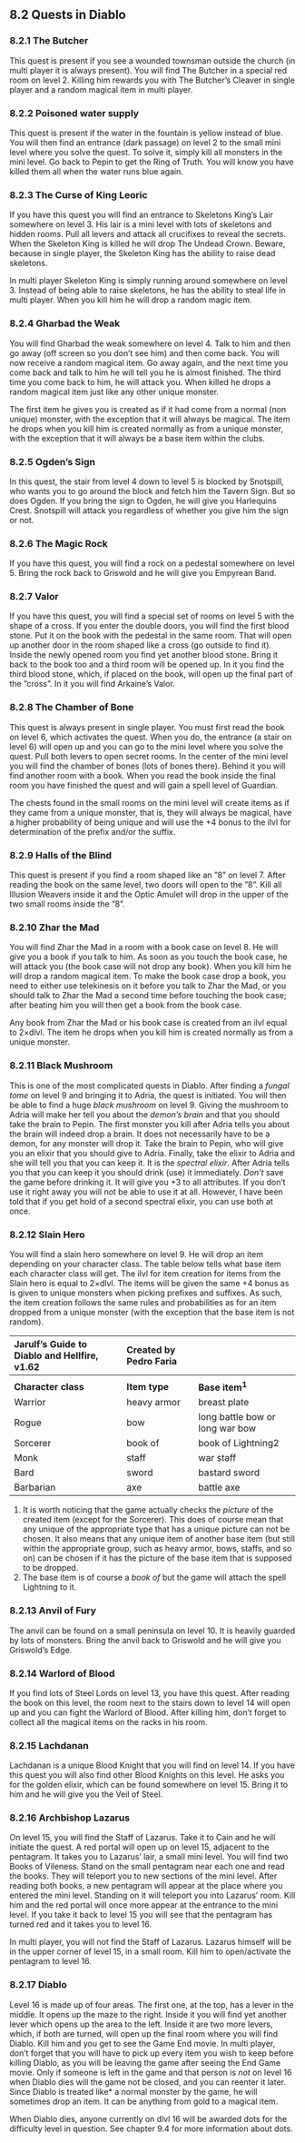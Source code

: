 ## 8.2 Quests in Diablo

### 8.2.1 The Butcher

This quest is present if you see a wounded townsman outside the church (in multi player it is always present). You will find The Butcher in a special red room on level 2. Killing him rewards you with The Butcher’s Cleaver in single player and a random magical item in multi player.


### 8.2.2 Poisoned water supply

This quest is present if the water in the fountain is yellow instead of blue. You will then find an entrance (dark passage) on level 2 to the small mini level where you solve the quest. To solve it, simply kill all monsters in the mini level. Go back to Pepin to get the Ring of Truth. You will know you have killed them all when the water runs blue again.


### 8.2.3 The Curse of King Leoric

If you have this quest you will find an entrance to Skeletons King’s Lair somewhere on level 3. His lair is a mini level with lots of skeletons and hidden rooms. Pull all levers and attack all crucifixes to reveal the secrets. When the Skeleton King is killed he will drop The Undead Crown. Beware, because in single player, the Skeleton King has the ability to raise dead skeletons.

In multi player Skeleton King is simply running around somewhere on level 3. Instead of being able to raise skeletons, he has the ability to steal life in multi player. When you kill him he will drop a random magic item.


### 8.2.4 Gharbad the Weak

You will find Gharbad the weak somewhere on level 4. Talk to him and then go away (off screen so you don’t see him) and then come back. You will now receive a random magical item. Go away again, and the next time you come back and talk to him he will tell you he is almost finished. The third time you come back to him, he will attack you. When killed he drops a random magical item just like any other unique monster.

The first item he gives you is created as if it had come from a normal (non unique) monster, with the exception that it will always be magical. The item he drops when you kill him is created normally as from a unique monster, with the exception that it will always be a base item within the clubs.


### 8.2.5 Ogden’s Sign

In this quest, the stair from level 4 down to level 5 is blocked by Snotspill, who wants you to go around the block and fetch him the Tavern Sign. But so does Ogden. If you bring the sign to Ogden, he will give you Harlequins Crest. Snotspill will attack you regardless of whether you give him the sign or not.


### 8.2.6 The Magic Rock

If you have this quest, you will find a rock on a pedestal somewhere on level 5. Bring the rock back to Griswold and he will give you Empyrean Band.


### 8.2.7 Valor

If you have this quest, you will find a special set of rooms on level 5 with the shape of a cross. If you enter the double doors, you will find the first blood stone. Put it on the book with the pedestal in the same room. That will open up another door in the room shaped like a cross (go outside to find it). Inside the newly opened room you find yet another blood stone. Bring it back to the book too and a third room will be opened up. In it you find the third blood stone, which, if placed on the book, will open up the final part of the ”cross”. In it you will find Arkaine’s Valor.


### 8.2.8 The Chamber of Bone

This quest is always present in single player. You must first read the book on level 6, which activates the quest. When you do, the entrance (a stair on level 6) will open up and you can go to the mini level where you solve the quest. Pull both levers to open secret rooms. In the center of the mini level you will find the chamber of bones (lots of bones there). Behind it you will find another room with a book. When you read the book inside the final room you have finished the quest and will gain a spell level of Guardian.

The chests found in the small rooms on the mini level will create items as if they came from a unique monster, that is, they will always be magical, have a higher probability of being unique and will use the +4 bonus to the ilvl for determination of the prefix and/or the suffix.


### 8.2.9 Halls of the Blind

This quest is present if you find a room shaped like an ”8” on level 7. After reading the book on the same level, two doors will open to the ”8”. Kill all Illusion Weavers inside it and the Optic Amulet will drop in the upper of the two small rooms inside the ”8”.


### 8.2.10 Zhar the Mad

You will find Zhar the Mad in a room with a book case on level 8. He will give you a book if you talk to him. As soon as you touch the book case, he will attack you (the book case will not drop any book). When you kill him he will drop a random magical item. To make the book case drop a book, you need to either use telekinesis on it before you talk to Zhar the Mad, or you should talk to Zhar the Mad a second time before touching the book case; after beating him you will then get a book from the book case.

Any book from Zhar the Mad or his book case is created from an ilvl equal to 2×dlvl. The item he drops when you kill him is created normally as from a unique monster.


### 8.2.11 Black Mushroom

This is one of the most complicated quests in Diablo. After finding a *fungal tome* on level 9 and bringing it to Adria, the quest is initiated. You will then be able to find a huge *black mushroom* on level 9. Giving the mushroom to Adria will make her tell you about the *demon’s brain* and that you should take the brain to Pepin. The first monster you kill after Adria tells you about the brain will indeed drop a brain. It does not necessarily have to be a demon, for any monster will drop it. Take the brain to Pepin, who will give you an elixir that you should give to Adria. Finally, take the elixir to Adria and she will tell you that you can keep it. It is the *spectral elixir*. After Adria tells you that you can keep it you should drink (use) it immediately. *Don’t* save the game before drinking it. It will give you +3 to all attributes. If you don’t use it right away you will not be able to use it at all. However, I have been told that if you get hold of a second spectral elixir, you can use both at once.


### 8.2.12 Slain Hero

You will find a slain hero somewhere on level 9. He will drop an item depending on your character class. The table below tells what base item each character class will get. The ilvl for item creation for items from the Slain hero is equal to 2×dlvl. The items will be given the same +4 bonus as is given to unique monsters when picking prefixes and suffixes. As such, the item creation follows the same rules and probabilities as for an item dropped from a unique monster (with the exception that the base item is not random).

|<a name="page159"></a>**Jarulf’s Guide to Diablo and Hellfire, v1.62**|**Created by Pedro Faria**|||
| :- | :- | :- | :- |
|||||
|**Character class**|**Item type**|<b>Base item<sup>1</sup></b>||
|Warrior|heavy armor|breast plate||
|Rogue|bow|long battle bow or long war bow||
|Sorcerer|book of|book of Lightning2||
|Monk|staff|war staff||
|Bard|sword|bastard sword||
|Barbarian|axe|battle axe||
1. It is worth noticing that the game actually checks the *picture* of the created item (except for the Sorcerer). This does of course mean that any unique of the appropriate type that has a unique picture can not be chosen. It also means that any unique item of another base item (but still within the appropriate group, such as heavy armor, bows, staffs, and so on) can be chosen if it has the picture of the base item that is supposed to be dropped.
1. The base item is of course a *book of* but the game will attach the spell Lightning to it.


### 8.2.13 Anvil of Fury

The anvil can be found on a small peninsula on level 10. It is heavily guarded by lots of monsters. Bring the anvil back to Griswold and he will give you Griswold’s Edge.


### 8.2.14 Warlord of Blood

If you find lots of Steel Lords on level 13, you have this quest. After reading the book on this level, the room next to the stairs down to level 14 will open up and you can fight the Warlord of Blood. After killing him, don’t forget to collect all the magical items on the racks in his room.


### 8.2.15 Lachdanan

Lachdanan is a unique Blood Knight that you will find on level 14. If you have this quest you will also find other Blood Knights on this level. He asks you for the golden elixir, which can be found somewhere on level 15. Bring it to him and he will give you the Veil of Steel.


### 8.2.16 Archbishop Lazarus

On level 15, you will find the Staff of Lazarus. Take it to Cain and he will initiate the quest. A red portal will open up on level 15, adjacent to the pentagram. It takes you to Lazarus’ lair, a small mini level. You will find two Books of Vileness. Stand on the small pentagram near each one and read the books. They will teleport you to new sections of the mini level. After reading both books, a new pentagram will appear at the place where you entered the mini level. Standing on it will teleport you into Lazarus’ room. Kill him and the red portal will once more appear at the entrance to the mini level. If you take it back to level 15 you will see that the pentagram has turned red and it takes you to level 16.

In multi player, you will not find the Staff of Lazarus. Lazarus himself will be in the upper corner of level 15, in a small room. Kill him to open/activate the pentagram to level 16.


### 8.2.17 Diablo

Level 16 is made up of four areas. The first one, at the top, has a lever in the middle. It opens up the maze to the right. Inside it you will find yet another lever which opens up the area to the left. Inside it are two more levers, which, if both are turned, will open up the final room where you will find Diablo. Kill him and you get to see the Game End movie. In multi player, don’t forget that you will have to pick up every item you wish to keep before killing Diablo, as you will be leaving the game after seeing the End Game movie. Only if someone is left in the game and that person is *not* on level 16 when Diablo dies will the game not be closed, and you can reenter it later. Since Diablo is treated like* a normal monster by the game, he will sometimes drop an item. It can be anything from gold to a magical item.

When Diablo dies, anyone currently on dlvl 16 will be awarded dots for the difficulty level in question. See chapter 9.4 for more information about dots.